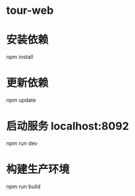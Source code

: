 # tour-web

# 安装依赖
npm install

# 更新依赖
npm update

# 启动服务 localhost:8092
npm run dev

# 构建生产环境
npm run build
